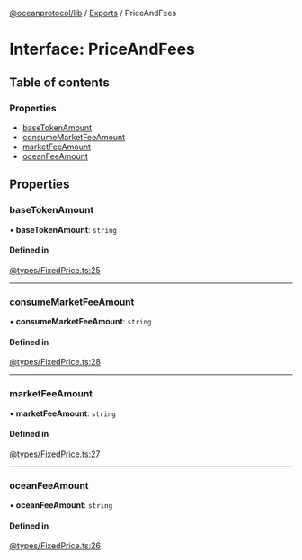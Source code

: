[@oceanprotocol/lib](../README.md) / [Exports](../modules.md) / PriceAndFees

# Interface: PriceAndFees

## Table of contents

### Properties

- [baseTokenAmount](PriceAndFees.md#basetokenamount)
- [consumeMarketFeeAmount](PriceAndFees.md#consumemarketfeeamount)
- [marketFeeAmount](PriceAndFees.md#marketfeeamount)
- [oceanFeeAmount](PriceAndFees.md#oceanfeeamount)

## Properties

### baseTokenAmount

• **baseTokenAmount**: `string`

#### Defined in

[@types/FixedPrice.ts:25](https://github.com/oceanprotocol/ocean.js/blob/4f5a8cee/src/@types/FixedPrice.ts#L25)

___

### consumeMarketFeeAmount

• **consumeMarketFeeAmount**: `string`

#### Defined in

[@types/FixedPrice.ts:28](https://github.com/oceanprotocol/ocean.js/blob/4f5a8cee/src/@types/FixedPrice.ts#L28)

___

### marketFeeAmount

• **marketFeeAmount**: `string`

#### Defined in

[@types/FixedPrice.ts:27](https://github.com/oceanprotocol/ocean.js/blob/4f5a8cee/src/@types/FixedPrice.ts#L27)

___

### oceanFeeAmount

• **oceanFeeAmount**: `string`

#### Defined in

[@types/FixedPrice.ts:26](https://github.com/oceanprotocol/ocean.js/blob/4f5a8cee/src/@types/FixedPrice.ts#L26)
